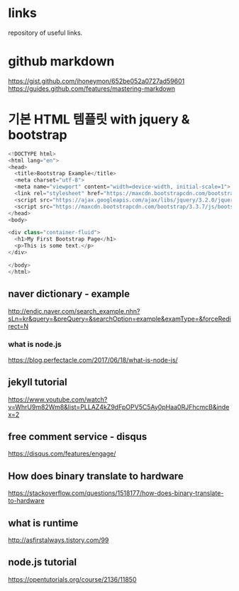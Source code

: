 # links
repository of useful links.
# github markdown
https://gist.github.com/ihoneymon/652be052a0727ad59601
<a>https://guides.github.com/features/mastering-markdown</a>
# 기본 HTML 템플릿 with jquery & bootstrap
````javascript
<!DOCTYPE html>
<html lang="en">
<head>
  <title>Bootstrap Example</title>
  <meta charset="utf-8">
  <meta name="viewport" content="width=device-width, initial-scale=1">
  <link rel="stylesheet" href="https://maxcdn.bootstrapcdn.com/bootstrap/3.3.7/css/bootstrap.min.css">
  <script src="https://ajax.googleapis.com/ajax/libs/jquery/3.2.0/jquery.min.js"></script>
  <script src="https://maxcdn.bootstrapcdn.com/bootstrap/3.3.7/js/bootstrap.min.js"></script>
</head>
<body>

<div class="container-fluid">
  <h1>My First Bootstrap Page</h1>
  <p>This is some text.</p> 
</div>

</body>
</html>
````

## naver dictionary - example
http://endic.naver.com/search_example.nhn?sLn=kr&query=&preQuery=&searchOption=example&examType=&forceRedirect=N
### what is node.js
https://blog.perfectacle.com/2017/06/18/what-is-node-js/
## jekyll tutorial
https://www.youtube.com/watch?v=WhrU9m82Wm8&list=PLLAZ4kZ9dFpOPV5C5Ay0pHaa0RJFhcmcB&index=2
## free comment service - disqus
https://disqus.com/features/engage/
## How does binary translate to hardware
https://stackoverflow.com/questions/1518177/how-does-binary-translate-to-hardware
## what is runtime
http://asfirstalways.tistory.com/99
## node.js tutorial
https://opentutorials.org/course/2136/11850
